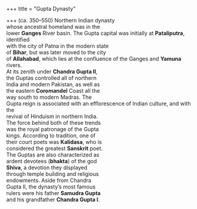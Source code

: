 +++
title = "Gupta Dynasty"

+++
(ca. 350–550) Northern Indian dynasty  
whose ancestral homeland was in the  
lower **Ganges** River basin. The Gupta capital was initially at **Pataliputra**, identified  
with the city of Patna in the modern state  
of **Bihar**, but was later moved to the city  
of **Allahabad**, which lies at the confluence of the Ganges and **Yamuna** rivers.  
At its zenith under **Chandra Gupta II**,  
the Guptas controlled all of northern  
India and modern Pakistan, as well as  
the eastern **Coromandel** Coast all the  
way south to modern Madras. The  
Gupta reign is associated with an efflorescence of Indian culture, and with the  
revival of Hinduism in northern India.  
The force behind both of these trends  
was the royal patronage of the Gupta  
kings. According to tradition, one of  
their court poets was **Kalidasa**, who is  
considered the greatest **Sanskrit** poet.  
The Guptas are also characterized as  
ardent devotees (**bhakta**) of the god  
**Shiva**, a devotion they displayed  
through temple building and religious  
endowments. Aside from Chandra  
Gupta II, the dynasty’s most famous  
rulers were his father **Samudra Gupta**  
and his grandfather **Chandra Gupta I**.